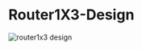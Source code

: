 # Router1X3-Design
![router1x3 design](https://github.com/user-attachments/assets/027ea8f7-0d43-4b4a-bd62-5121f92b3337)
